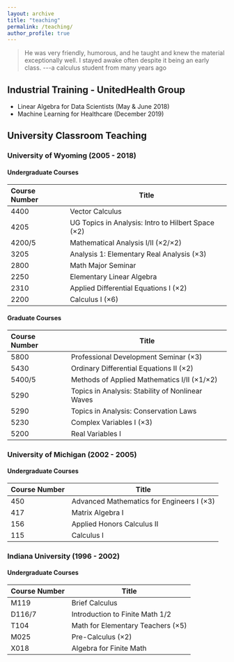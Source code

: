 ```yaml
---
layout: archive
title: "teaching"
permalink: /teaching/
author_profile: true
---
```


> He was very friendly, humorous, and he taught and knew the material exceptionally well. I stayed awake often despite it being an early class. ---a calculus student from many years ago

## Industrial Training - UnitedHealth Group
- Linear Algebra for Data Scientists (May & June 2018) 
- Machine Learning for Healthcare (December 2019)

## University Classroom Teaching  
### University of Wyoming (2005 - 2018)
#### Undergraduate Courses

| Course Number | Title |
| :--------- | --------- |
| 4400 | Vector Calculus |
| 4205 | UG Topics in Analysis: Intro to Hilbert Space (×2) |
| 4200/5 |  Mathematical Analysis I/II (×2/×2) |
| 3205  | Analysis 1: Elementary Real Analysis (×3) |
| 2800 |  Math Major Seminar |
| 2250 | Elementary Linear Algebra |
| 2310 | Applied Differential Equations I (×2) |
| 2200  | Calculus I (×6) |


#### Graduate Courses

| Course Number | Title |
| :--------- | --------- |
| 5800 | Professional Development Seminar (×3) |
| 5430 |  Ordinary Differential Equations II (×2) |
| 5400/5 | Methods of Applied Mathematics I/II (×1/×2) |
| 5290 | Topics in Analysis: Stability of Nonlinear Waves | 
| 5290 |  Topics in Analysis: Conservation Laws |
| 5230 |  Complex Variables I (×3) |
| 5200 |  Real Variables I | 

### University of Michigan (2002 - 2005)
#### Undergraduate Courses

| Course Number | Title |
| :--------- | --------- |
| 450 | Advanced Mathematics for Engineers I (×3) |
| 417 | Matrix Algebra I |
| 156 | Applied Honors Calculus II |
| 115 | Calculus I |

### Indiana University (1996 - 2002)
#### Undergraduate Courses

| Course Number | Title | 
| :----- | ----- | 
| M119 | Brief Calculus |
| D116/7 | Introduction to Finite Math 1/2 
| T104 | Math for Elementary Teachers (×5) |
| M025 | Pre-Calculus (×2) |
| X018 | Algebra for Finite Math |
